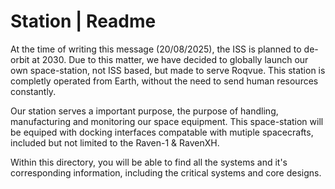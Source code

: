# Station | Readme

At the time of writing this message (20/08/2025), the ISS is planned to de-orbit at 2030. Due to this matter, we have decided to globally launch our own space-station,
not ISS based, but made to serve Roqvue. This station is completly operated from Earth, without the need to send human resources constantly. 

Our station serves a important purpose, the purpose of handling, manufacturing and monitoring our space equipment. This space-station will be equiped with docking interfaces compatable with mutiple spacecrafts, included but not limited to the Raven-1 & RavenXH. 

Within this directory, you will be able to find all the systems and it's corresponding information, including the critical systems and core designs.
